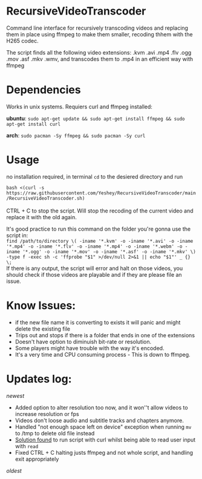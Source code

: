 # RecursiveVideoTranscoder
Command line interface for recursively transcoding videos and replacing them in place using ffmpeg to make them smaller, recoding thhem with the H265 codec.

The script finds all the following video extensions: .kvm .avi .mp4 .flv .ogg .mov .asf .mkv .wmv, and transcodes them to .mp4 in an efficient way with ffmpeg

# Dependencies
Works in unix systems. Requiers curl and ffmpeg installed:

**ubuntu**: `sudo apt-get update && sudo apt-get install ffmpeg && sudo apt-get install curl`

**arch**: `sudo pacman -Sy ffmpeg && sudo pacman -Sy curl`

# Usage
no installation required, in terminal `cd` to the desiered directory and run 

```bash <(curl -s https://raw.githubusercontent.com/Yeshey/RecursiveVideoTranscoder/main/RecursiveVideoTranscoder.sh)``` <br><br> CTRL + C to stop the script. Will stop the recoding of the current video and replace it with the old again.

It's good practice to run this command on the folder you're gonna use the script in:  
`find /path/to/directory \( -iname '*.kvm' -o -iname '*.avi' -o -iname '*.mp4' -o -iname '*.flv' -o -iname '*.mp4' -o -iname '*.webm' -o -iname '*.ogg' -o -iname '*.mov' -o -iname '*.asf' -o -iname '*.mkv' \) -type f -exec sh -c 'ffprobe "$1" >/dev/null 2>&1 || echo "$1"' _ {} \;`  
If there is any output, the script will error and halt on those videos, you should check if those videos are playable and if they are please file an issue.

# Know Issues:
- if the new file name it is converting to exists it will panic and might delete the existing file
- Trips out and stops if there is a folder that ends in one of the extensions
- Doesn't have option to diminuish bit-rate or resolution.
- Some players might have trouble with the way it's encoded.
- It's a very time and CPU consuming process - This is down to ffmpeg.

# Updates log:
*newest*
- Added option to alter resolution too now, and it won''t allow videos to increase resolution or fps
- Videos don't loose audio and subtitle tracks and chapters anymore.
- Handled "not enough space left on device" exception when running `mv` to /tmp to delete old file instead
- [Solution found](https://stackoverflow.com/questions/16854041/bash-read-is-being-skipped-when-run-from-curl-pipe) to run script with curl whilst being able to read user input with `read`
- Fixed CTRL + C halting justs ffmpeg and not whole script, and handling exit appropriately

*oldest*
